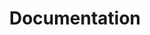 ---
layout: articles_collections
title: Documentation
permalink: /docs
# cover: /docs/assets/images/axure/articles-brief-info.jpg
articles:
  data_sources: [site.knowledge, site.projects]
  type: brief
  show_info: true
  # type: grid
  # size: md
---